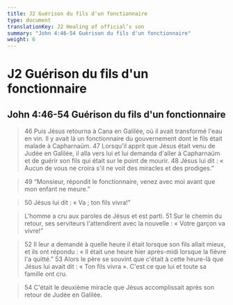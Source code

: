 ```yaml
---
title: J2 Guérison du fils d'un fonctionnaire
type: document
translationKey: J2 Healing of official’s son
summary: "John 4:46-54 Guérison du fils d'un fonctionnaire"
weight: 6
---
```

# J2 Guérison du fils d'un fonctionnaire

## John 4:46-54 Guérison du fils d'un fonctionnaire

>   46 Puis Jésus retourna à Cana en Galilée, où il avait transformé l'eau en vin. Il y avait là un fonctionnaire du gouvernement dont le fils était malade à Capharnaüm. 47 Lorsqu'il apprit que Jésus était venu de Judée en Galilée, il alla vers lui et lui demanda d'aller à Capharnaüm et de guérir son fils qui était sur le point de mourir. 48 Jésus lui dit : « Aucun de vous ne croira s'il ne voit des miracles et des prodiges.”

>   49 “Monsieur, répondit le fonctionnaire, venez avec moi avant que mon enfant ne meure.”

>   50 Jésus lui dit : « Va ; ton fils vivra!”

>   L'homme a cru aux paroles de Jésus et est parti. 51 Sur le chemin du retour, ses serviteurs l'attendirent avec la nouvelle : « Votre garçon va vivre!”

>   52 Il leur a demandé à quelle heure il était lorsque son fils allait mieux, et ils ont répondu : « Il était une heure hier après-midi lorsque la fièvre l'a quitté.” 53 Alors le père se souvint que c'était à cette heure-là que Jésus lui avait dit : « Ton fils vivra ». C'est ce que lui et toute sa famille ont cru.

>   54 C'était le deuxième miracle que Jésus accomplissait après son retour de Judée en Galilée.

